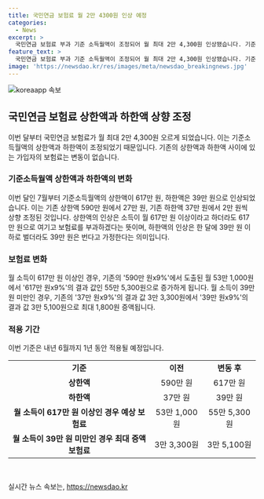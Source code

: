 ```yaml
---
title: 국민연금 보험료 월 2만 4300원 인상 예정
categories:
  - News
excerpt: >
  국민연금 보험료 부과 기준 소득월액이 조정되어 월 최대 2만 4,300원 인상됐습니다. 기준소득월액 상한액은 617만 원, 하한액은 39만 원으로 상향 조정되었습니다. 이에 따라 소득이 617만 원 이상이면 55만 5,300원으로 보험료가 오르게 되었고, 소득이 39만 원 미만이면 최대 1,800원 인상됩니다. 기존 상한액과 새 하한액 사이에 있는 보험료는 변동 없으며, 이 조정은 내년 6월까지 적용될 예정입니다. (150자)
feature_text: >
  국민연금 보험료 부과 기준 소득월액이 조정되어 월 최대 2만 4,300원 인상됐습니다. 기준소득월액 상한액은 617만 원, 하한액은 39만 원으로 상향 조정되었습니다. 이에 따라 소득이 617만 원 이상이면 55만 5,300원으로 보험료가 오르게 되었고, 소득이 39만 원 미만이면 최대 1,800원 인상됩니다. 기존 상한액과 새 하한액 사이에 있는 보험료는 변동 없으며, 이 조정은 내년 6월까지 적용될 예정입니다. (150자)
image: 'https://newsdao.kr/res/images/meta/newsdao_breakingnews.jpg'
---
```


<p><img src="https://newsdao.kr/res/images/meta/newsdao_breakingnews.jpg" alt="koreaapp 속보" /></p>

<h2 data-ke-size="size26">국민연금 보험료 상한액과 하한액 상향 조정</h2>

<p data-ke-size="size16">이번 달부터 국민연금 보험료가 월 최대 2만 4,300원 오르게 되었습니다. 이는 기준소득월액의 상한액과 하한액이 조정되었기 때문입니다. 기존의 상한액과 하한액 사이에 있는 가입자의 보험료는 변동이 없습니다.</p>

<h3 data-ke-size="size24">기준소득월액 상한액과 하한액의 변화</h3>

<p data-ke-size="size16">이번 달인 7월부터 기준소득월액의 상한액이 617만 원, 하한액은 39만 원으로 인상되었습니다. 이는 기존 상한액 590만 원에서 27만 원, 기존 하한액 37만 원에서 2만 원씩 상향 조정된 것입니다. 상한액의 인상은 소득이 월 617만 원 이상이라고 하더라도 617만 원으로 여기고 보험료를 부과하겠다는 뜻이며, 하한액의 인상은 한 달에 39만 원 이하로 벌더라도 39만 원은 번다고 가정한다는 의미입니다.</p>

<h3 data-ke-size="size24">보험료 변화</h3>

<p data-ke-size="size16">월 소득이 617만 원 이상인 경우, 기존의 '590만 원x9%'에서 도출된 월 53만 1,000원에서 '617만 원x9%'의 결과 값인 55만 5,300원으로 증가하게 됩니다. 월 소득이 39만 원 미만인 경우, 기존의 '37만 원x9%'의 결과 값 3만 3,300원에서 '39만 원x9%'의 결과 값 3만 5,100원으로 최대 1,800원 증액됩니다.</p>

<h3 data-ke-size="size24">적용 기간</h3>

<p data-ke-size="size16">이번 기준은 내년 6월까지 1년 동안 적용될 예정입니다.</p>

<table>
    <tr>
        <td style="text-align: center; height: 17px;"><b>기준</b></td>
        <td style="text-align: center; height: 17px;"><b>이전</b></td>
        <td style="text-align: center; height: 17px;"><b>변동 후</b></td>
    </tr>
    <tr>
        <td style="text-align: center; height: 17px;"><b>상한액</b></td>
        <td style="text-align: center; height: 17px;">590만 원</td>
        <td style="text-align: center; height: 17px;">617만 원</td>
    </tr>
    <tr>
        <td style="text-align: center; height: 17px;"><b>하한액</b></td>
        <td style="text-align: center; height: 17px;">37만 원</td>
        <td style="text-align: center; height: 17px;">39만 원</td>
    </tr>
    <tr>
        <td style="text-align: center; height: 17px;"><b>월 소득이 617만 원 이상인 경우 예상 보험료</b></td>
        <td style="text-align: center; height: 17px;">53만 1,000원</td>
        <td style="text-align: center; height: 17px;">55만 5,300원</td>
    </tr>
    <tr>
        <td style="text-align: center; height: 17px;"><b>월 소득이 39만 원 미만인 경우 최대 증액 보험료</b></td>
        <td style="text-align: center; height: 17px;">3만 3,300원</td>
        <td style="text-align: center; height: 17px;">3만 5,100원</td>
    </tr>
</table>

<p data-ke-size="size16">&nbsp;</p>
실시간 뉴스 속보는, <a href="https://newsdao.kr" rel="dofollow">https://newsdao.kr</a>


